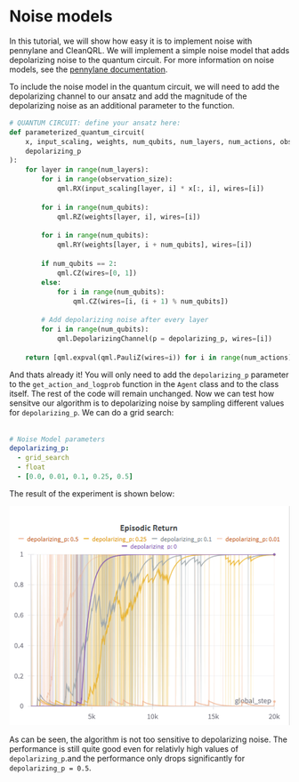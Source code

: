 # Noise models

In this tutorial, we will show how easy it is to implement noise with pennylane and CleanQRL. We will implement a simple noise model that adds depolarizing noise to the quantum circuit. For more information on noise models, see the [pennylane documentation](https://pennylane.ai/qml/demos/tutorial_how_to_use_noise_models).

To include the noise model in the quantum circuit, we will need to add the depolarizing channel to our ansatz and add the magnitude of the depolarizing noise as an additional parameter to the function.


```py title="noise_model.py" hl_lines="4 22-24"
# QUANTUM CIRCUIT: define your ansatz here:
def parameterized_quantum_circuit(
    x, input_scaling, weights, num_qubits, num_layers, num_actions, observation_size,
    depolarizing_p
):
    for layer in range(num_layers):
        for i in range(observation_size):
            qml.RX(input_scaling[layer, i] * x[:, i], wires=[i])

        for i in range(num_qubits):
            qml.RZ(weights[layer, i], wires=[i])

        for i in range(num_qubits):
            qml.RY(weights[layer, i + num_qubits], wires=[i])

        if num_qubits == 2:
            qml.CZ(wires=[0, 1])
        else:
            for i in range(num_qubits):
                qml.CZ(wires=[i, (i + 1) % num_qubits])
    
        # Add depolarizing noise after every layer
        for i in range(num_qubits):
            qml.DepolarizingChannel(p = depolarizing_p, wires=[i])

    return [qml.expval(qml.PauliZ(wires=i)) for i in range(num_actions)]
```

And thats already it! You will only need to add the `depolarizing_p` parameter to the `get_action_and_logprob` function in the `Agent` class and to the class itself. The rest of the code will remain unchanged. Now we can test how sensitve our algorithm is to depolarizing noise by sampling different values for `depolarizing_p`. We can do a grid search:

```yaml title="noise_models.yaml"

# Noise Model parameters
depolarizing_p:       
  - grid_search
  - float
  - [0.0, 0.01, 0.1, 0.25, 0.5]
```


The result of the experiment is shown below:

![alt text]({5E1A2E33-359B-48A4-A5B7-89CCC3C17FB2}.png)

As can be seen, the algorithm is not too sensitive to depolarizing noise. The performance is still quite good even for relativly high values of `depolarizing_p`.and the performance only drops significantly for `depolarizing_p = 0.5`. 
